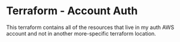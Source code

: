 # Terraform - Account Auth

This terraform contains all of the resources that live in my auth AWS account and not in another
more-specific terraform location.
